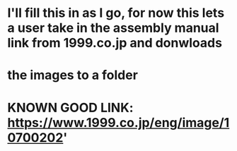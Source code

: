 # I'll fill this in as I go, for now this lets a user take in the assembly manual link from 1999.co.jp and donwloads
# the images to a folder 

# KNOWN GOOD LINK: https://www.1999.co.jp/eng/image/10700202'

